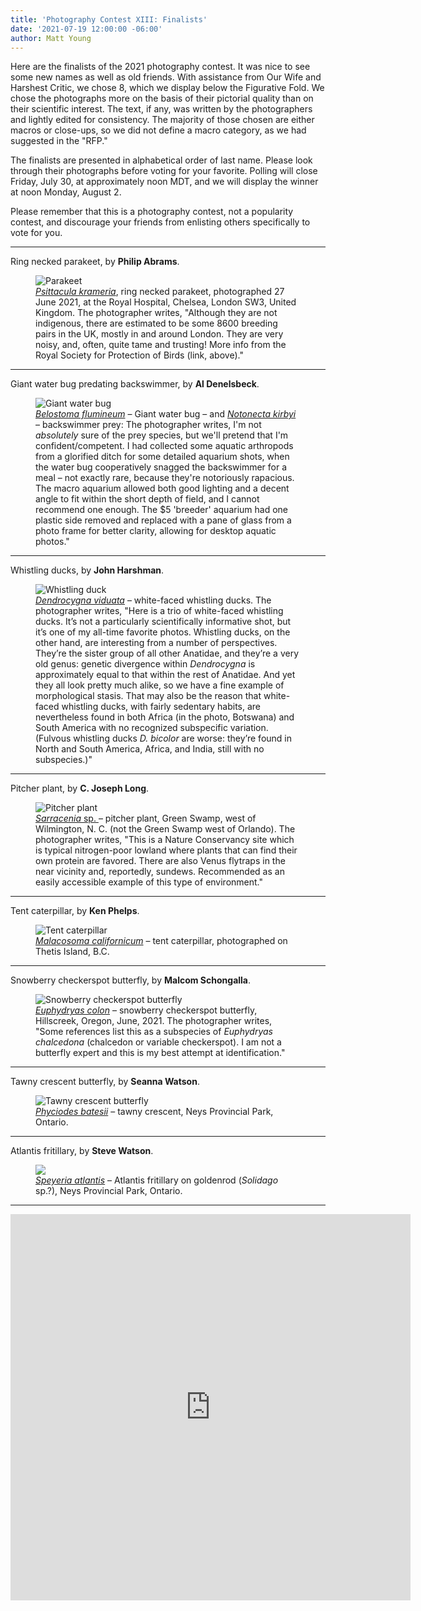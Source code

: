 ```yaml
---
title: 'Photography Contest XIII: Finalists'
date: '2021-07-19 12:00:00 -06:00'
author: Matt Young
---
```


Here are the finalists of the 2021 photography contest. It was nice to see some new names as well as old friends. With assistance from Our Wife and Harshest Critic, we chose 8, which we display below the Figurative Fold. We chose the photographs more on the basis of their pictorial quality than on their scientific interest. The text, if any, was written by the photographers and lightly edited for consistency. The majority of those chosen are either macros or close-ups, so we did not define a macro category, as we had suggested in the "RFP."

The finalists are presented in alphabetical order of last name. Please look through their photographs before voting for your favorite. Polling will close Friday, July 30, at approximately noon MDT, and we will display the winner at noon Monday, August 2. 

Please remember that this is a photography contest, not a popularity contest, and discourage your friends from enlisting others specifically to vote for you.

<!--more-->

-----

Ring necked parakeet, by **Philip Abrams**.
<figure>
<img src="/uploads/2021/Abrams_Psittacula_krameri.jpg" alt="Parakeet"/>
<figcaption>
<a href="https://www.rspb.org.uk/birds-and-wildlife/wildlife-guides/bird-a-z/ring-necked-parakeet"> <i>Psittacula krameria</i></a>, ring necked parakeet, photographed 27 June 2021, at the Royal Hospital, Chelsea, London SW3, United Kingdom. The photographer writes, "Although they are not indigenous, there are estimated to be some 8600 breeding pairs in the UK, mostly in and around London. They are very noisy, and, often, quite tame and trusting! More info from the Royal Society for Protection of Birds (link, above)."
</figcaption>
</figure>

-----

Giant water bug predating backswimmer, by **Al Denelsbeck**.
<figure>
<img src="/uploads/2021/Denelsbeck_Belostoma_flumineum_Notonecta_kirbyi.jpg" alt="Giant water bug"/>
<figcaption>
<a href="https://bugguide.net/node/view/368937"><i>Belostoma flumineum</i></a> – Giant water bug – and <a href="https://bugguide.net/node/view/17932"><i>Notonecta kirbyi </i></a> – backswimmer prey: The photographer writes, I'm not <i>absolutely</i> sure of the prey species, but we'll pretend that I'm confident/competent. I had collected some aquatic arthropods from a glorified ditch for some detailed aquarium shots, when the water bug cooperatively snagged the backswimmer for a meal – not exactly rare, because they're notoriously rapacious. The macro aquarium allowed both good lighting and a decent angle to fit within the short depth of field, and I cannot recommend one enough. The $5 'breeder' aquarium had one plastic side removed and replaced with a pane of glass from a photo frame for better clarity, allowing for desktop aquatic photos."
</figcaption>
</figure>

-----

Whistling ducks, by **John Harshman**.
<figure>
<img src="/uploads/2021/Harshman_whistling_duck.JPG" alt="Whistling duck"/>
<figcaption>
<a href="https://en.wikipedia.org/wiki/Whistling_duck"><i>Dendrocygna viduata</i></a> – white-faced whistling ducks. The photographer writes, "Here is a trio of white-faced whistling ducks. It’s not a particularly scientifically informative shot, but it’s one of my all-time favorite photos. Whistling ducks, on the other hand, are interesting from a number of perspectives. They’re the sister group of all other Anatidae, and they’re a very old genus: genetic divergence within <i>Dendrocygna</i> is approximately equal to that within the rest of Anatidae. And yet they all look pretty much alike, so we have a fine example of morphological stasis. That may also be the reason that white-faced whistling ducks, with fairly sedentary habits, are nevertheless found in both Africa (in the photo, Botswana) and South America with no recognized subspecific variation. (Fulvous whistling ducks <i>D. bicolor</i> are worse: they’re found in North and South America, Africa, and India, still with no subspecies.)"
</figcaption>
</figure>

-----

Pitcher plant, by **C. Joseph Long**.
<figure>
<img src="/uploads/2021/Long_pitcher_plant.jpg" alt="Pitcher plant"/>
<figcaption>
<a href="https://en.wikipedia.org/wiki/Sarracenia"> <i>Sarracenia</i> sp. </a> – pitcher plant, Green Swamp, west of Wilmington, N. C. (not the Green Swamp west of Orlando).  The photographer writes, "This is a Nature Conservancy site which is typical nitrogen-poor lowland where plants that can find their own protein are favored.  There are also Venus flytraps in the near vicinity and, reportedly, sundews.  Recommended as an easily accessible example of this type of environment."
</figcaption>
</figure>

-----

Tent caterpillar, by **Ken Phelps**.
<figure>
<img src="/uploads/2021/Phelps_Malacosoma_californicum.jpg" alt="Tent caterpillar"/>
<figcaption>
<a href="https://en.wikipedia.org/wiki/Malacosoma_californicum"><i> Malacosoma californicum</i></a> – tent caterpillar, photographed on Thetis Island, B.C.
</figcaption>
</figure>

-----

Snowberry checkerspot butterfly, by **Malcom Schongalla**.
<figure>
<img src="/uploads/2021/Schongalla_Euphydryas_colon.jpg" alt="Snowberry checkerspot butterfly"/>
<figcaption>
<a href="https://www.butterfliesoforegon.com/euphydryas-colon"><i> Euphydryas colon</i></a> – snowberry checkerspot butterfly, Hillscreek, Oregon, June, 2021.  The photographer writes, "Some references list this as a subspecies of <i>Euphydryas chalcedona</i> (chalcedon or variable checkerspot).  I am not a butterfly expert and this is my best attempt at identification."
</figcaption>
</figure>

-----

Tawny crescent butterfly, by **Seanna Watson**.
<figure>
<img src="/uploads/2021/Watson_Seanna_Phyciodes_batesii.jpg" alt=" Tawny crescent butterfly"/>
<figcaption>
<a href="https://www.cbif.gc.ca/eng/species-bank/butterflies-of-canada/tawny-crescent/?id=1370403265789"><i>Phyciodes batesii</i></a> – tawny crescent, Neys Provincial Park, Ontario.
</figcaption> 
</figure>

-----

Atlantis fritillary, by **Steve Watson**.
<figure>
<img src="/uploads/2021/Watson_Steve_Speyeria_atlantis.jpg" alt=" "/>
<figcaption>
<a href="https://www.cbif.gc.ca/eng/species-bank/butterflies-of-canada/atlantis-fritillary/?id=1370403265542"><i>Speyeria atlantis</i></a> – Atlantis fritillary on goldenrod (<i>Solidago</i> sp.?), Neys Provincial Park, Ontario.
</figcaption>
</figure>

-----

<iframe src="https://docs.google.com/forms/d/1Aru1WDbMAec3rsC0Rd4L14XRRd7dcGAUD7zA9pFK_b4/viewform?embedded=true" width="640" height="618" frameborder="0" marginheight="0" marginwidth="0">Loading…</iframe>
